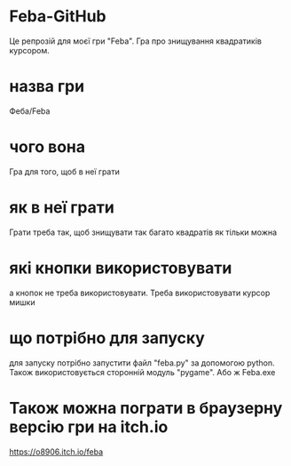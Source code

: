 # Feba-GitHub
Це репрозій для моєї гри "Feba". Гра про знищування квадратиків курсором.

# назва гри
Феба/Feba

# чого вона
Гра для того, щоб в неї грати

# як в неї грати
Грати треба так, щоб знищувати так багато квадратів як тільки можна

# які кнопки використовувати
а кнопок не треба використовувати. Треба використовувати курсор мишки

# що потрібно для запуску
для запуску потрібно запустити файл "feba.py" за допомогою python. Також використовується сторонній модуль "pygame". 
Або ж Feba.exe

# Також можна пограти в браузерну версію гри на itch.io
https://o8906.itch.io/feba
